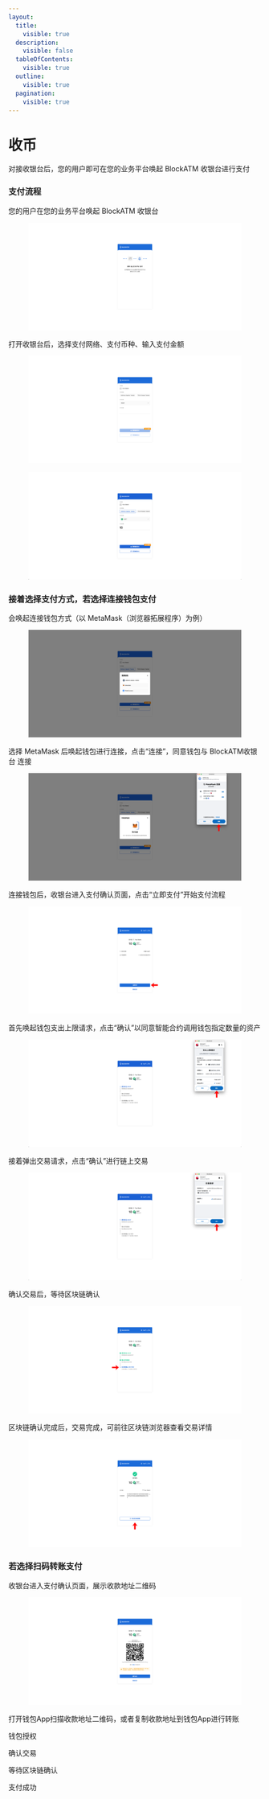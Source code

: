 ```yaml
---
layout:
  title:
    visible: true
  description:
    visible: false
  tableOfContents:
    visible: true
  outline:
    visible: true
  pagination:
    visible: true
---
```


# 收币

对接收银台后，您的用户即可在您的业务平台唤起 BlockATM 收银台进行支付

### 支付流程

您的用户在您的业务平台唤起 BlockATM 收银台

<figure><img src="../../../.gitbook/assets/screencapture-cashier-b2b-pre-ufcfan-org-zh-CN-2025-04-24-14_47_37.png" alt=""><figcaption></figcaption></figure>

打开收银台后，选择支付网络、支付币种、输入支付金额

<figure><img src="../../../.gitbook/assets/screencapture-cashier-b2b-pre-ufcfan-org-zh-CN-2025-04-24-14_50_21.png" alt=""><figcaption></figcaption></figure>

<figure><img src="../../../.gitbook/assets/image.png" alt=""><figcaption></figcaption></figure>

### 接着选择支付方式，若选择连接钱包支付

会唤起连接钱包方式（以 MetaMask（浏览器拓展程序）为例）

<figure><img src="../../../.gitbook/assets/image (1).png" alt=""><figcaption></figcaption></figure>

选择 MetaMask 后唤起钱包进行连接，点击“连接”，同意钱包与 BlockATM收银台 连接

<figure><img src="../../../.gitbook/assets/63.png" alt=""><figcaption></figcaption></figure>

连接钱包后，收银台进入支付确认页面，点击“立即支付”开始支付流程

<figure><img src="../../../.gitbook/assets/64.png" alt=""><figcaption></figcaption></figure>

首先唤起钱包支出上限请求，点击“确认”以同意智能合约调用钱包指定数量的资产

<figure><img src="../../../.gitbook/assets/65.png" alt=""><figcaption></figcaption></figure>

接着弹出交易请求，点击“确认”进行链上交易

<figure><img src="../../../.gitbook/assets/66.png" alt=""><figcaption></figcaption></figure>

确认交易后，等待区块链确认

<figure><img src="../../../.gitbook/assets/67.png" alt=""><figcaption></figcaption></figure>

区块链确认完成后，交易完成，可前往区块链浏览器查看交易详情

<figure><img src="../../../.gitbook/assets/68.png" alt=""><figcaption></figcaption></figure>

### 若选择扫码转账支付

收银台进入支付确认页面，展示收款地址二维码

<figure><img src="../../../.gitbook/assets/screencapture-cashier-b2b-pre-ufcfan-org-zh-CN-2025-04-24-15_30_27.png" alt=""><figcaption></figcaption></figure>

打开钱包App扫描收款地址二维码，或者复制收款地址到钱包App进行转账



钱包授权



确认交易



等待区块链确认



支付成功



